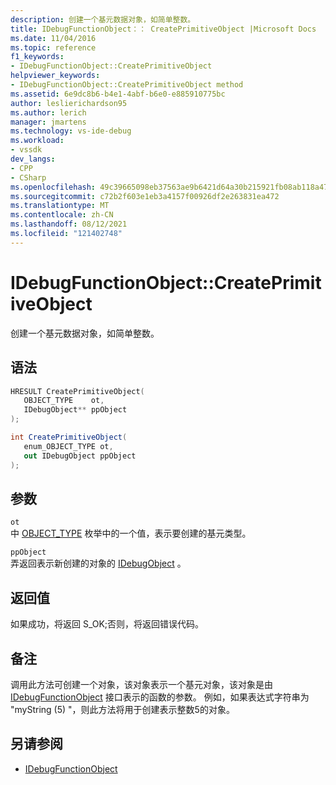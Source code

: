 ```yaml
---
description: 创建一个基元数据对象，如简单整数。
title: IDebugFunctionObject：： CreatePrimitiveObject |Microsoft Docs
ms.date: 11/04/2016
ms.topic: reference
f1_keywords:
- IDebugFunctionObject::CreatePrimitiveObject
helpviewer_keywords:
- IDebugFunctionObject::CreatePrimitiveObject method
ms.assetid: 6e9dc8b6-b4e1-4abf-b6e0-e885910775bc
author: leslierichardson95
ms.author: lerich
manager: jmartens
ms.technology: vs-ide-debug
ms.workload:
- vssdk
dev_langs:
- CPP
- CSharp
ms.openlocfilehash: 49c39665098eb37563ae9b6421d64a30b215921fb08ab118a47b5f443c793959
ms.sourcegitcommit: c72b2f603e1eb3a4157f00926df2e263831ea472
ms.translationtype: MT
ms.contentlocale: zh-CN
ms.lasthandoff: 08/12/2021
ms.locfileid: "121402748"
---
```

# <a name="idebugfunctionobjectcreateprimitiveobject"></a>IDebugFunctionObject::CreatePrimitiveObject
创建一个基元数据对象，如简单整数。

## <a name="syntax"></a>语法

```cpp
HRESULT CreatePrimitiveObject( 
   OBJECT_TYPE    ot,
   IDebugObject** ppObject
);
```

```csharp
int CreatePrimitiveObject(
   enum_OBJECT_TYPE ot,
   out IDebugObject ppObject
);
```

## <a name="parameters"></a>参数
`ot`\
中 [OBJECT_TYPE](../../../extensibility/debugger/reference/object-type.md) 枚举中的一个值，表示要创建的基元类型。

`ppObject`\
弄返回表示新创建的对象的 [IDebugObject](../../../extensibility/debugger/reference/idebugobject.md) 。

## <a name="return-value"></a>返回值
 如果成功，将返回 S_OK;否则，将返回错误代码。

## <a name="remarks"></a>备注
 调用此方法可创建一个对象，该对象表示一个基元对象，该对象是由 [IDebugFunctionObject](../../../extensibility/debugger/reference/idebugfunctionobject.md) 接口表示的函数的参数。 例如，如果表达式字符串为 "myString (5) "，则此方法将用于创建表示整数5的对象。

## <a name="see-also"></a>另请参阅
- [IDebugFunctionObject](../../../extensibility/debugger/reference/idebugfunctionobject.md)
